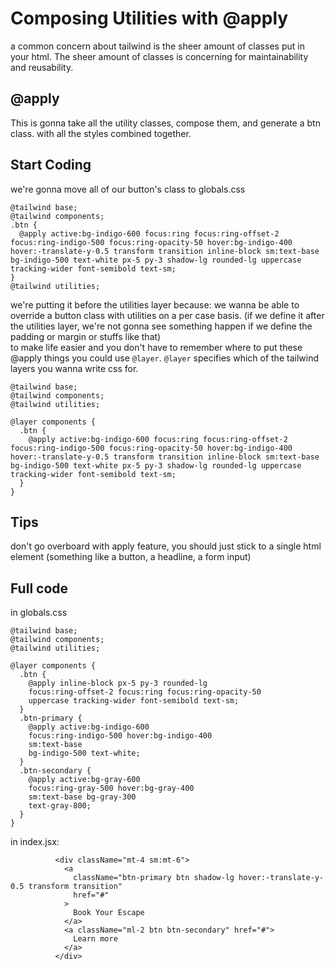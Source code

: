 # Composing Utilities with @apply

a common concern about tailwind is the sheer amount of classes put in your html. The sheer amount of classes is concerning for maintainability and reusability.

## @apply

This is gonna take all the utility classes, compose them, and generate a btn class. with all the styles combined together.

## Start Coding

we're gonna move all of our button's class to globals.css

```
@tailwind base;
@tailwind components;
.btn {
  @apply active:bg-indigo-600 focus:ring focus:ring-offset-2 focus:ring-indigo-500 focus:ring-opacity-50 hover:bg-indigo-400 hover:-translate-y-0.5 transform transition inline-block sm:text-base bg-indigo-500 text-white px-5 py-3 shadow-lg rounded-lg uppercase tracking-wider font-semibold text-sm;
}
@tailwind utilities;
```

we're putting it before the utilities
layer because:
we wanna be able to override a button class with utilities
on a per case basis. (if we define it after the utilities layer, we're not gonna see something happen if we define the padding or margin or stuffs like that)
<br>
to make life easier and you don't have to remember where to put these @apply things
you could use <code>@layer</code>. <code>@layer</code> specifies which of the tailwind layers you wanna write css for.

```
@tailwind base;
@tailwind components;
@tailwind utilities;

@layer components {
  .btn {
    @apply active:bg-indigo-600 focus:ring focus:ring-offset-2 focus:ring-indigo-500 focus:ring-opacity-50 hover:bg-indigo-400 hover:-translate-y-0.5 transform transition inline-block sm:text-base bg-indigo-500 text-white px-5 py-3 shadow-lg rounded-lg uppercase tracking-wider font-semibold text-sm;
  }
}
```

## Tips

don't go overboard with apply feature, you should just
stick to a single html element (something like a button,
a headline, a form input)

## Full code

in globals.css

```
@tailwind base;
@tailwind components;
@tailwind utilities;

@layer components {
  .btn {
    @apply inline-block px-5 py-3 rounded-lg
    focus:ring-offset-2 focus:ring focus:ring-opacity-50
    uppercase tracking-wider font-semibold text-sm;
  }
  .btn-primary {
    @apply active:bg-indigo-600
    focus:ring-indigo-500 hover:bg-indigo-400
    sm:text-base
    bg-indigo-500 text-white;
  }
  .btn-secondary {
    @apply active:bg-gray-600
    focus:ring-gray-500 hover:bg-gray-400
    sm:text-base bg-gray-300
    text-gray-800;
  }
}
```

in index.jsx:

```
          <div className="mt-4 sm:mt-6">
            <a
              className="btn-primary btn shadow-lg hover:-translate-y-0.5 transform transition"
              href="#"
            >
              Book Your Escape
            </a>
            <a className="ml-2 btn btn-secondary" href="#">
              Learn more
            </a>
          </div>
```
